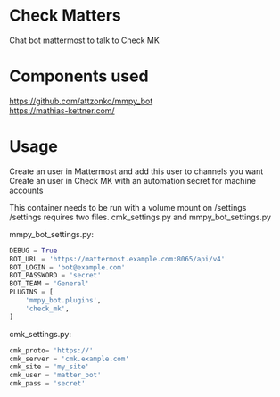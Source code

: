 # Check Matters
Chat bot mattermost to talk to Check MK  

# Components used
https://github.com/attzonko/mmpy_bot  
https://mathias-kettner.com/  

# Usage
Create an user in Mattermost and add this user to channels you want  
Create an user in Check MK with an automation secret for machine accounts

This container needs to be run with a volume mount on /settings  
/settings requires two files. cmk_settings.py and mmpy_bot_settings.py

mmpy_bot_settings.py:
```python
DEBUG = True
BOT_URL = 'https://mattermost.example.com:8065/api/v4'
BOT_LOGIN = 'bot@example.com'
BOT_PASSWORD = 'secret'
BOT_TEAM = 'General'
PLUGINS = [
    'mmpy_bot.plugins',
    'check_mk',
]
```

cmk_settings.py:
```python
cmk_proto= 'https://'
cmk_server = 'cmk.example.com'
cmk_site = 'my_site'
cmk_user = 'matter_bot'
cmk_pass = 'secret'
```
